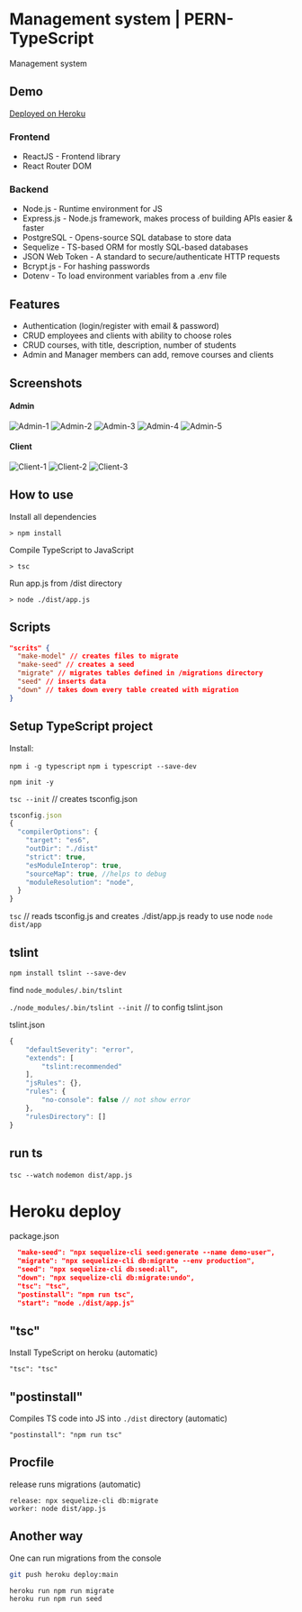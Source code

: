 # Management system | PERN-TypeScript

Management system

## Demo

[Deployed on Heroku](https://posgress-jarh.herokuapp.com/)

### Frontend

- ReactJS - Frontend library
- React Router DOM

### Backend

- Node.js - Runtime environment for JS
- Express.js - Node.js framework, makes process of building APIs easier & faster
- PostgreSQL - Opens-source SQL database to store data
- Sequelize - TS-based ORM for mostly SQL-based databases
- JSON Web Token - A standard to secure/authenticate HTTP requests
- Bcrypt.js - For hashing passwords
- Dotenv - To load environment variables from a .env file

## Features

- Authentication (login/register with email & password)
- CRUD employees and clients with ability to choose roles
- CRUD courses, with title, description, number of students
- Admin and Manager members can add, remove courses and clients

## Screenshots

#### Admin

![Admin-1](https://github.com/josearcani/ts-node-postgres/blob/main/screenshots/admin1.jpg?raw=true)
![Admin-2](https://github.com/josearcani/ts-node-postgres/blob/main/screenshots/admin2.jpg?raw=true)
![Admin-3](https://github.com/josearcani/ts-node-postgres/blob/main/screenshots/admin3.jpg?raw=true)
![Admin-4](https://github.com/josearcani/ts-node-postgres/blob/main/screenshots/admin4.jpg?raw=true)
![Admin-5](https://github.com/josearcani/ts-node-postgres/blob/main/screenshots/admin5.jpg?raw=true)

#### Client

![Client-1](https://github.com/josearcani/ts-node-postgres/blob/main/screenshots/client1.jpg?raw=true)
![Client-2](https://github.com/josearcani/ts-node-postgres/blob/main/screenshots/client2.jpg?raw=true)
![Client-3](https://github.com/josearcani/ts-node-postgres/blob/main/screenshots/client3.jpg?raw=true)

## How to use

Install all dependencies
```
> npm install
```
Compile TypeScript to JavaScript
```
> tsc
```
Run app.js from /dist directory
```
> node ./dist/app.js
```


## Scripts

```json
"scrits" {
  "make-model" // creates files to migrate
  "make-seed" // creates a seed
  "migrate" // migrates tables defined in /migrations directory
  "seed" // inserts data
  "down" // takes down every table created with migration
}
```

## Setup TypeScript project

Install:

`npm i -g typescript`
`npm i typescript --save-dev`

`npm init -y`

`tsc --init` // creates tsconfig.json

```js
tsconfig.json
{
  "compilerOptions": {
    "target": "es6",
    "outDir": "./dist"
    "strict": true,
    "esModuleInterop": true,
    "sourceMap": true, //helps to debug
    "moduleResolution": "node",
  }
}
```

`tsc` // reads tsconfig.js and creates ./dist/app.js ready to use node
`node dist/app`

## tslint

`npm install tslint --save-dev`

find `node_modules/.bin/tslint`

`./node_modules/.bin/tslint --init` // to config tslint.json

tslint.json

```js
{
    "defaultSeverity": "error",
    "extends": [
        "tslint:recommended"
    ],
    "jsRules": {},
    "rules": {
        "no-console": false // not show error
    },
    "rulesDirectory": []
}
```

## run ts

`tsc --watch`
`nodemon dist/app.js`


# Heroku deploy


package.json
```json
  "make-seed": "npx sequelize-cli seed:generate --name demo-user",
  "migrate": "npx sequelize-cli db:migrate --env production",
  "seed": "npx sequelize-cli db:seed:all",
  "down": "npx sequelize-cli db:migrate:undo",
  "tsc": "tsc",
  "postinstall": "npm run tsc",
  "start": "node ./dist/app.js"
```
## "tsc"
Install TypeScript on heroku (automatic)
```
"tsc": "tsc"
```
## "postinstall"
Compiles TS code into JS into `./dist` directory (automatic)
```
"postinstall": "npm run tsc"
```

## Procfile
release runs migrations (automatic)

```
release: npx sequelize-cli db:migrate
worker: node dist/app.js
```

## Another way
One can run migrations from the console
```bash
git push heroku deploy:main

heroku run npm run migrate
heroku run npm run seed
```